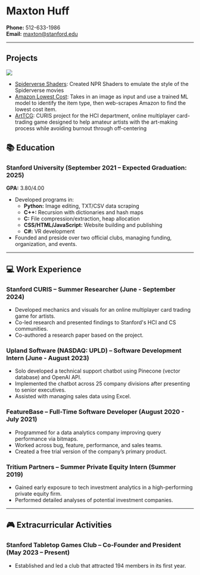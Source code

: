 # Maxton Huff
**Phone:** 512-633-1986  
**Email:** [maxton@stanford.edu](maxton@stanford.edu)

---
## Projects
![](https://cardadfar.github.io/cs348k/assets/suit.gif)
- [Spiderverse Shaders](https://cardadfar.github.io/cs348k/): Created NPR Shaders to emulate the style of the Spiderverse movies
- [Amazon Lowest Cost](https://github.com/Maxton-Huff/cs131FinalProject): Takes in an image as input and use a trained ML model to identify the item type, then web-scrapes Amazon to find the lowest cost item.
- [ArtTCG](Art_TCG_Paper.pdf): CURIS project for the HCI department, online multiplayer card-trading game designed to help amateur artists with the art-making process while avoiding burnout through off-centering

## 📚 Education

### Stanford University (September 2021 – Expected Graduation: 2025)  
**GPA:** 3.80/4.00  
- Developed programs in:
  - **Python:** Image editing, TXT/CSV data scraping  
  - **C++:** Recursion with dictionaries and hash maps  
  - **C:** File compression/extraction, heap allocation  
  - **CSS/HTML/JavaScript:** Website building and publishing
  - **C#:** VR development  
- Founded and preside over two official clubs, managing funding, organization, and events.

---

## 💻 Work Experience

### **Stanford CURIS** – Summer Researcher (June - September 2024)  
- Developed mechanics and visuals for an online multiplayer card trading game for artists.  
- Co-led research and presented findings to Stanford's HCI and CS communities.  
- Co-authored a research paper based on the project.  

### **Upland Software (NASDAQ: UPLD)** – Software Development Intern (June - August 2023)  
- Solo developed a technical support chatbot using Pinecone (vector database) and OpenAI API.  
- Implemented the chatbot across 25 company divisions after presenting to senior executives.  
- Assisted with managing sales data using Excel.

### **FeatureBase** – Full-Time Software Developer (August 2020 - July 2021)  
- Programmed for a data analytics company improving query performance via bitmaps.  
- Worked across bug, feature, performance, and sales teams.
- Created a free trial version of the company’s primary product.

### **Tritium Partners** – Summer Private Equity Intern (Summer 2019)  
- Gained early exposure to tech investment analytics in a high-performing private equity firm.  
- Performed detailed analyses of potential investment companies.

---

## 🎮 Extracurricular Activities

### **Stanford Tabletop Games Club** – Co-Founder and President (May 2023 – Present)  
- Established and led a club that attracted 194 members in its first year.
